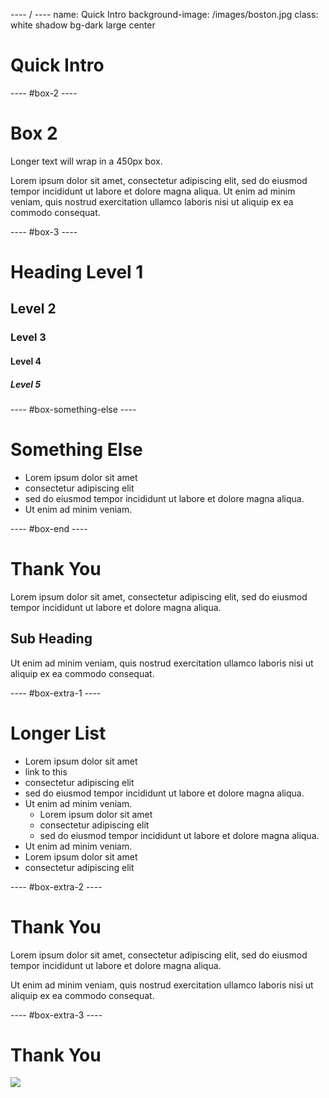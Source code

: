 ---- / ----
name: Quick Intro
background-image: /images/boston.jpg
class: white shadow bg-dark large center

# Quick Intro

---- #box-2 ----

# Box 2
Longer text will wrap in a 450px box.

Lorem ipsum dolor sit amet, consectetur adipiscing elit, sed do eiusmod tempor incididunt ut labore et dolore magna aliqua. Ut enim ad minim veniam, quis nostrud exercitation ullamco laboris nisi ut aliquip ex ea commodo consequat.


---- #box-3 ----

# Heading Level 1
## Level 2
### Level 3
#### Level 4
##### Level 5


---- #box-something-else ----

# Something Else

- Lorem ipsum dolor sit amet
- consectetur adipiscing elit
- sed do eiusmod tempor incididunt ut labore et dolore magna aliqua.
- Ut enim ad minim veniam.


---- #box-end ----

# Thank You

Lorem ipsum dolor sit amet, consectetur adipiscing elit, sed do eiusmod tempor incididunt ut labore et dolore magna aliqua.

## Sub Heading

Ut enim ad minim veniam, quis nostrud exercitation ullamco laboris nisi ut aliquip ex ea commodo consequat.


---- #box-extra-1 ----

# Longer List

- Lorem ipsum dolor sit amet
- link to this [](/)
- consectetur adipiscing elit
- sed do eiusmod tempor incididunt ut labore et dolore magna aliqua.
- Ut enim ad minim veniam.
  - Lorem ipsum dolor sit amet
  - consectetur adipiscing elit
  - sed do eiusmod tempor incididunt ut labore et dolore magna aliqua.
- Ut enim ad minim veniam.
- Lorem ipsum dolor sit amet
- consectetur adipiscing elit


---- #box-extra-2 ----

# Thank You

Lorem ipsum dolor sit amet, consectetur adipiscing elit, sed do eiusmod tempor incididunt ut labore et dolore magna aliqua.

Ut enim ad minim veniam, quis nostrud exercitation ullamco laboris nisi ut aliquip ex ea commodo consequat.


---- #box-extra-3 ----

# Thank You
![](/images/sunset.jpg)

